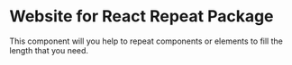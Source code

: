 # Website for React Repeat Package

This component will you help to repeat components or elements to fill the length that you need.
